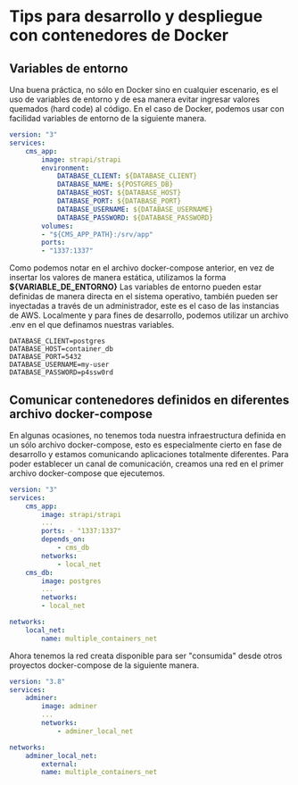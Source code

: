 # Tips para desarrollo y despliegue con contenedores de Docker

## Variables de entorno
Una buena práctica, no sólo en Docker sino en cualquier escenario, es el uso de variables de entorno y de esa manera evitar ingresar valores quemados (hard code) al código.
En el caso de Docker, podemos usar con facilidad variables de entorno de la siguiente manera.
```yaml
version: "3"
services:
	cms_app:
		image: strapi/strapi
		environment:
			DATABASE_CLIENT: ${DATABASE_CLIENT}
			DATABASE_NAME: ${POSTGRES_DB}
			DATABASE_HOST: ${DATABASE_HOST}
			DATABASE_PORT: ${DATABASE_PORT}
			DATABASE_USERNAME: ${DATABASE_USERNAME}
			DATABASE_PASSWORD: ${DATABASE_PASSWORD}
		volumes:
		- "${CMS_APP_PATH}:/srv/app"
		ports:
		- "1337:1337"
```
Como podemos notar en el archivo docker-compose anterior, en vez de insertar los valores de manera estática, utilizamos la forma **${VARIABLE_DE_ENTORNO}**
Las variables de entorno pueden estar definidas de manera directa en el sistema operativo, también pueden ser inyectadas a través de un administrador, este es el caso de las instancias de AWS. Localmente y para fines de desarrollo, podemos utilizar un archivo .env en el que definamos nuestras variables.
```
DATABASE_CLIENT=postgres
DATABASE_HOST=container_db
DATABASE_PORT=5432
DATABASE_USERNAME=my-user
DATABASE_PASSWORD=p4ssw0rd
```
## Comunicar contenedores definidos en diferentes archivo docker-compose
En algunas ocasiones, no tenemos toda nuestra infraestructura definida en un sólo archivo docker-compose, esto es especialmente cierto en fase de desarrollo y estamos comunicando aplicaciones totalmente diferentes.
Para poder establecer un canal de comunicación, creamos una red en el primer archivo docker-compose que ejecutemos.
```yaml
version: "3"
services:
	cms_app:
		image: strapi/strapi
		...
		ports: - "1337:1337"
		depends_on:
			- cms_db
		networks:
			- local_net
	cms_db:
		image: postgres
		...
		networks:
		- local_net

networks:
	local_net:
		name: multiple_containers_net 
```
Ahora tenemos la red creata disponible para ser "consumida" desde otros proyectos docker-compose de la siguiente manera.

```yaml
version: "3.8"
services:
	adminer:
		image: adminer
		...
		networks:
			- adminer_local_net

networks:
	adminer_local_net:
		external:
		name: multiple_containers_net
```
<!--stackedit_data:
eyJoaXN0b3J5IjpbMjk2MTcyODgwLDE4OTY3NjYzNjgsNzk4MT
M1Mjg0LDY3MzExMjg1NCwxODgwNzUwNTQsLTY1MDU2NTkwMV19

-->